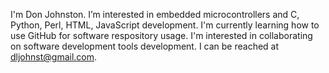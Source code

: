 I'm Don Johnston.
I’m interested in embedded microcontrollers and C, Python, Perl, HTML, JavaScript development.
I'm currently learning how to use GitHub for software respository usage.
I'm interested in collaborating on software development tools development.
I can be reached at dljohnst@gmail.com.

<!---
dljohnst/dljohnst is a special repository because its `README.md` (this file) appears on your GitHub profile.
You can click the Preview link to take a look at your changes.
--->
